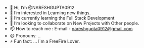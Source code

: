 - 👋 Hi, I’m @NARESHGUPTA0912
- 👀 I’m interested in Learning new things.
- 🌱 I’m currently learning the Full Stack Development
- 💞️ I’m looking to collaborate on New Projects with Other people.
- 📫 How to reach me :
      E-mail - nareshgupta0912@gmail.com
- 😄 Pronouns: ...
- ⚡ Fun fact: ... I`m a FreeFire Lover.

<!---
NARESHGUPTA0912/NARESHGUPTA0912 is a ✨ special ✨ repository because its `README.md` (this file) appears on your GitHub profile.
You can click the Preview link to take a look at your changes.
--->
